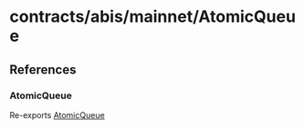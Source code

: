 # contracts/abis/mainnet/AtomicQueue

## References

### AtomicQueue

Re-exports [AtomicQueue](AtomicQueue.md#atomicqueue)
